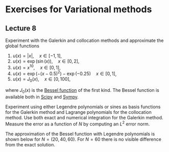 # Exercises for Variational methods

## Lecture 8

Experiment with the Galerkin and collocation methods and approximate the global functions
1. $u(x) = |x|, \quad x \in [-1, 1]$,
2. $u(x) = \exp(\sin(x)), \quad x \in [0, 2]$,
3. $u(x) = x^{10}, \quad x \in [0, 1]$,
4. $u(x) = \exp(-(x-0.5)^2) - \exp(-0.25) \quad x \in [0, 1]$,
5. $u(x) = J_0(x), \quad x \in [0, 100]$,

where $J_0(x)$ is the [Bessel function]() of the first kind. The Bessel function is available both in [Scipy](https://docs.scipy.org/doc/scipy/reference/generated/scipy.special.jv.html#scipy.special.jv) and [Sympy](https://docs.sympy.org/latest/modules/functions/special.html#sympy.functions.special.bessel.besselj).

Experiment using either Legendre polynomials or sines as basis functions for the Galerkin method and Lagrange polynomials for the collocation method. Use both exact and numerical integration for the Galerkin method. Measure the error as a function of $N$ by computing an $L^2$ error norm.

The approximation of the Bessel function with Legendre polynomials is shown below for $N=(20, 40, 60)$. For $N=60$ there is no visible difference from the exact solution.